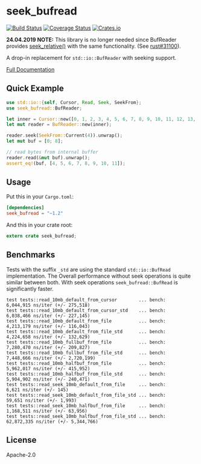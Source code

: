 # seek_bufread

[![Build Status](https://travis-ci.org/gcarq/seek_bufread.svg?branch=master)](https://travis-ci.org/gcarq/seek_bufread) [![Coverage Status](https://coveralls.io/repos/github/gcarq/seek_bufread/badge.svg?branch=master)](https://coveralls.io/github/gcarq/seek_bufread?branch=master) [![Crates.io](https://img.shields.io/crates/v/seek_bufread.svg)](https://crates.io/crates/seek_bufread/)

**24.04.2019 NOTE:** This library is no longer needed since BufReader provides [seek_relative()](https://doc.rust-lang.org/std/io/struct.BufReader.html#method.seek_relative) with the same functionality. (See [rust#31100](https://github.com/rust-lang/rust/issues/31100)).


A drop-in replacement for `std::io::BufReader` with seeking support.

[Full Documentation](https://gcarq.github.io/seek_bufread)

## Quick Example

```rust
use std::io::{self, Cursor, Read, Seek, SeekFrom};
use seek_bufread::BufReader;

let inner = Cursor::new([0, 1, 2, 3, 4, 5, 6, 7, 8, 9, 10, 11, 12, 13, 14, 15, 16]);
let mut reader = BufReader::new(inner);

reader.seek(SeekFrom::Current(4)).unwrap();
let mut buf = [0; 8];

// read bytes from internal buffer
reader.read(&mut buf).unwrap();
assert_eq!(buf, [4, 5, 6, 7, 8, 9, 10, 11]);
```

## Usage

Put this in your `Cargo.toml`:

```toml
[dependencies]
seek_bufread = "~1.2"
```

And this in your crate root:

```rust
extern crate seek_bufread;
```

## Benchmarks

Tests with the suffix `_std` are using the standard `std::io::BufRead`
implementation. The Overall performance without seek operations is
quite similar between both. With seek operations ``seek_bufread::BufRead``
is significantly faster.

```
test tests::read_10mb_default_from_cursor        ... bench:   6,044,915 ns/iter (+/- 275,518)
test tests::read_10mb_default_from_cursor_std    ... bench:   6,038,466 ns/iter (+/- 227,145)
test tests::read_10mb_default_from_file          ... bench:   4,213,179 ns/iter (+/- 116,043)
test tests::read_10mb_default_from_file_std      ... bench:   4,224,658 ns/iter (+/- 132,629)
test tests::read_10mb_fullbuf_from_file          ... bench:   7,280,470 ns/iter (+/- 209,827)
test tests::read_10mb_fullbuf_from_file_std      ... bench:   7,448,666 ns/iter (+/- 2,720,199)
test tests::read_10mb_halfbuf_from_file          ... bench:   5,962,017 ns/iter (+/- 415,952)
test tests::read_10mb_halfbuf_from_file_std      ... bench:   5,904,902 ns/iter (+/- 240,471)
test tests::read_seek_10mb_default_from_file     ... bench:       6,621 ns/iter (+/- 145)
test tests::read_seek_10mb_default_from_file_std ... bench:      59,651 ns/iter (+/- 1,993)
test tests::read_seek_10mb_halfbuf_from_file     ... bench:   1,168,511 ns/iter (+/- 63,956)
test tests::read_seek_10mb_halfbuf_from_file_std ... bench:  62,872,335 ns/iter (+/- 5,344,766)
```

## License

Apache-2.0
